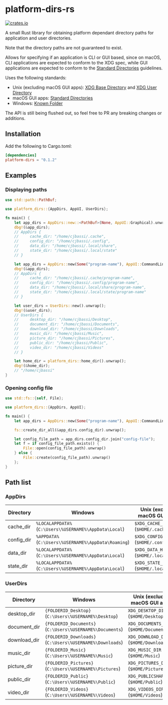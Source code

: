 # platform-dirs-rs

[![crates.io](https://img.shields.io/crates/v/platform-dirs.svg)](https://crates.io/crates/platform-dirs)

A small Rust library for obtaining platform dependant directory paths for application and user directories.

Note that the directory paths are not guaranteed to exist.

Allows for specifying if an application is CLI or GUI based, since on macOS, CLI applications are expected to conform to the XDG spec, while GUI applications are expected to conform to the [Standard Directories] guidelines.

Uses the following standards:
- Unix (excluding macOS GUI apps): [XDG Base Directory] and [XDG User Directory]
- macOS GUI apps: [Standard Directories]
- Windows: [Known Folder]

[XDG Base Directory]: https://standards.freedesktop.org/basedir-spec/basedir-spec-latest.html
[XDG user directory]: https://www.freedesktop.org/wiki/Software/xdg-user-dirs/
[Known Folder]: https://msdn.microsoft.com/en-us/library/windows/desktop/dd378457.aspx
[Standard Directories]: https://developer.apple.com/library/content/documentation/FileManagement/Conceptual/FileSystemProgrammingGuide/FileSystemOverview/FileSystemOverview.html#//apple_ref/doc/uid/TP40010672-CH2-SW6

The API is still being flushed out, so feel free to PR any breaking changes or additions.

## Installation

Add the following to Cargo.toml:

```toml
[dependencies]
platform-dirs = "0.1.2"
```

## Examples

### Displaying paths

```rust
use std::path::PathBuf;

use platform_dirs::{AppDirs, AppUI, UserDirs};

fn main() {
    let app_dirs = AppDirs::new::<PathBuf>(None, AppUI::Graphical).unwrap();
    dbg!(&app_dirs);
    // AppDirs {
    //     cache_dir: "/home/cjbassi/.cache",
    //     config_dir: "/home/cjbassi/.config",
    //     data_dir: "/home/cjbassi/.local/share",
    //     state_dir: "/home/cjbassi/.local/state"
    // }

    let app_dirs = AppDirs::new(Some("program-name"), AppUI::CommandLine).unwrap();
    dbg!(&app_dirs);
    // AppDirs {
    //     cache_dir: "/home/cjbassi/.cache/program-name",
    //     config_dir: "/home/cjbassi/.config/program-name",
    //     data_dir: "/home/cjbassi/.local/share/program-name",
    //     state_dir: "/home/cjbassi/.local/state/program-name"
    // }

    let user_dirs = UserDirs::new().unwrap();
    dbg!(&user_dirs);
    // UserDirs {
    //     desktop_dir: "/home/cjbassi/Desktop",
    //     document_dir: "/home/cjbassi/Documents",
    //     download_dir: "/home/cjbassi/Downloads",
    //     music_dir: "/home/cjbassi/Music",
    //     picture_dir: "/home/cjbassi/Pictures",
    //     public_dir: "/home/cjbassi/Public",
    //     video_dir: "/home/cjbassi/Videos"
    // }

    let home_dir = platform_dirs::home_dir().unwrap();
    dbg!(&home_dir);
    // "/home/cjbassi"
}
```

### Opening config file

```rust
use std::fs::{self, File};

use platform_dirs::{AppDirs, AppUI};

fn main() {
    let app_dirs = AppDirs::new(Some("program-name"), AppUI::CommandLine).unwrap();

    fs::create_dir_all(&app_dirs.config_dir).unwrap();

    let config_file_path = app_dirs.config_dir.join("config-file");
    let f = if config_file_path.exists() {
        File::open(config_file_path).unwrap()
    } else {
        File::create(config_file_path).unwrap()
    };
}
```

## Path list

### AppDirs

Directory  | Windows                                                | Unix (excluding macOS GUI apps)          | macOS (GUI apps)
-----------|--------------------------------------------------------|------------------------------------------|------------------------------------
cache_dir  | `%LOCALAPPDATA%` (`C:\Users\%USERNAME%\AppData\Local`) | `$XDG_CACHE_HOME` (`$HOME/.cache`)       | `$HOME/Library/Caches`
config_dir | `%APPDATA%` (`C:\Users\%USERNAME%\AppData\Roaming`)    | `$XDG_CONFIG_HOME` (`$HOME/.config`)     | `$HOME/Library/Application Support`
data_dir   | `%LOCALAPPDATA%` (`C:\Users\%USERNAME%\AppData\Local`) | `$XDG_DATA_HOME` (`$HOME/.local/share`)  | `$HOME/Library/Application Support`
state_dir  | `%LOCALAPPDATA%` (`C:\Users\%USERNAME%\AppData\Local`) | `$XDG_STATE_HOME` (`$HOME/.local/state`) | `$HOME/Library/Application Support`

### UserDirs

Directory    | Windows                                                   | Unix (excluding macOS GUI apps)         | macOS (GUI apps)
-------------|-----------------------------------------------------------|-----------------------------------------|------------------
desktop_dir  | `{FOLDERID_Desktop}`  (`C:\Users\%USERNAME%\Desktop`)     | `XDG_DESKTOP_DIR` (`$HOME/Desktop`)     | `$HOME/Desktop`
document_dir | `{FOLDERID_Documents}`  (`C:\Users\%USERNAME%\Documents`) | `XDG_DOCUMENTS_DIR` (`$HOME/Documents`) | `$HOME/Documents`
download_dir | `{FOLDERID_Downloads}`  (`C:\Users\%USERNAME%\Downloads`) | `XDG_DOWNLOAD_DIR` (`$HOME/Downloads`)  | `$HOME/Downloads`
music_dir    | `{FOLDERID_Music}`  (`C:\Users\%USERNAME%\Music`)         | `XDG_MUSIC_DIR` (`$HOME/Music`)         | `$HOME/Music`
picture_dir  | `{FOLDERID_Pictures}` (`C:\Users\%USERNAME%\Pictures`)    | `XDG_PICTURES_DIR` (`$HOME/Pictures`)   | `$HOME/Pictures`
public_dir   | `{FOLDERID_Public}`  (`C:\Users\%USERNAME%\Public`)       | `XDG_PUBLICSHARE_DIR` (`$HOME/Public`)  | `$HOME/Public`
video_dir    | `{FOLDERID_Videos}`  (`C:\Users\%USERNAME%\Videos`)       | `XDG_VIDEOS_DIR` (`$HOME/Videos`)       | `$HOME/Movies`
